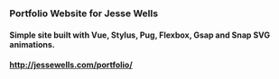 ### Portfolio Website for Jesse Wells

#### Simple site built with Vue, Stylus, Pug, Flexbox, Gsap and Snap SVG animations.

#### http://jessewells.com/portfolio/
